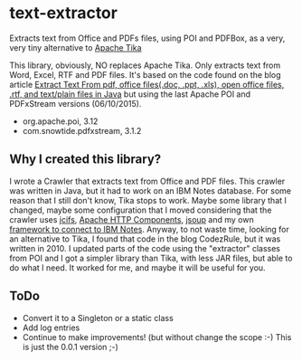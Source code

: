 # text-extractor
Extracts text from Office and PDFs files, using POI and PDFBox, as a very, very tiny alternative to [Apache Tika](https://tika.apache.org/)

This library, obviously, NO replaces Apache Tika. Only extracts text from Word, Excel, RTF and PDF files. It's based on the code found on the blog article [Extract Text From pdf, office files(.doc, .ppt, .xls), open office files, .rtf, and text/plain files in Java](https://codezrule.wordpress.com/2010/03/24/extract-text-from-pdf-office-files-doc-ppt-xls-open-office-files-rtf-and-textplain-files-in-java/)  but using the last Apache POI and PDFxStream versions (06/10/2015).

- org.apache.poi, 3.12
- com.snowtide.pdfxstream, 3.1.2

## Why I created this library?

I wrote a Crawler that extracts text from Office and PDF files. This crawler was written in Java, but it had to work on an IBM Notes database. For some reason that I still don't know, Tika stops to work. Maybe some library that I changed, maybe some configuration that I moved considering that the crawler uses [jcifs](https://jcifs.samba.org/), [Apache HTTP Components](http://hc.apache.org/), [jsoup](http://jsoup.org/) and my own [framework to connect to IBM Notes](https://github.com/mariosotil/river-framework). Anyway, to not waste time, looking for an alternative to Tika, I found that code in the blog CodezRule, but it was written in 2010. I updated parts of the code using the "extractor" classes from POI and I got a simpler library than Tika, with less JAR files, but able to do what I need. It worked for me, and maybe it will be useful for you.

## ToDo

- Convert it to a Singleton or a static class
- Add log entries
- Continue to make improvements! (but without change the scope :-)  This is just the 0.0.1 version ;-)
